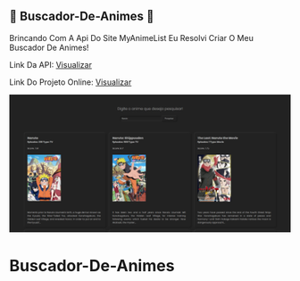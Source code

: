 ## 🔵 Buscador-De-Animes 🔵
Brincando Com A Api Do Site MyAnimeList Eu Resolvi Criar O Meu Buscador De Animes!

Link Da API: [Visualizar](https://jikan.moe/)

Link Do Projeto Online: [Visualizar](https://LucasssMODS.github.io/Buscador-De-Anime/)

![Preview](https://github.com/LucasssMODS/Buscador-De-Anime/blob/main/preview.png)
# Buscador-De-Animes
